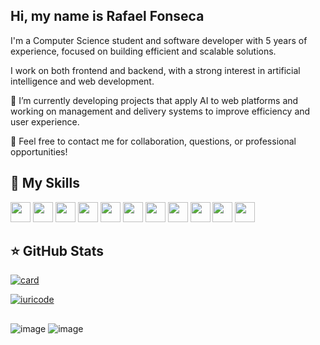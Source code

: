 ## Hi, my name is Rafael Fonseca
I'm a Computer Science student and software developer with 5 years of experience, focused on building efficient and scalable solutions.

I work on both frontend and backend, with a strong interest in artificial intelligence and web development.

🔭 I’m currently developing projects that apply AI to web platforms and working on management and delivery systems to improve efficiency and user experience.

💬 Feel free to contact me for collaboration, questions, or professional opportunities!



## 🚀 My Skills


<img height="32" src="https://cdn.jsdelivr.net/gh/devicons/devicon@latest/icons/javascript/javascript-original.svg" /> <img height="32" src="https://cdn.jsdelivr.net/gh/devicons/devicon@latest/icons/java/java-original-wordmark.svg" /> <img height="32" src="https://cdn.jsdelivr.net/gh/devicons/devicon@latest/icons/typescript/typescript-original.svg" /> <img height="32" src="https://cdn.jsdelivr.net/gh/devicons/devicon@latest/icons/nodejs/nodejs-original.svg" /> <img height="32" src="https://cdn.jsdelivr.net/gh/devicons/devicon@latest/icons/html5/html5-original.svg" /> <img  height= "32" src="https://cdn.jsdelivr.net/gh/devicons/devicon@latest/icons/css3/css3-original.svg" /> <img  height= "32" src="https://cdn.jsdelivr.net/gh/devicons/devicon@latest/icons/tailwindcss/tailwindcss-original-wordmark.svg" /> <img  height= "32" src="https://cdn.jsdelivr.net/gh/devicons/devicon@latest/icons/react/react-original.svg" /> <img  height= "32" src="https://cdn.jsdelivr.net/gh/devicons/devicon@latest/icons/postgresql/postgresql-original.svg" /> <img  height= "32" src="https://cdn.jsdelivr.net/gh/devicons/devicon@latest/icons/mongodb/mongodb-original.svg" /> <img  height= "32" src="https://cdn.jsdelivr.net/gh/devicons/devicon@latest/icons/python/python-original.svg" />
      



## ⭐ GitHub Stats

[![card](https://github-readme-stats.vercel.app/api?username=devrafa2007&theme=tokyonight&show_icons=true)](https://github.com/anuraghazra/github-readme-stats)

[![iuricode](https://github-readme-stats.vercel.app/api/top-langs/?username=devrafa2007&hide=html&layout=compact&theme=tokyonight)](https://github.com/anuraghazra/github-readme-stats)

##

![image](https://img.shields.io/badge/LinkedIn-0077B5?style=for-the-badge&logo=linkedin&logoColor=white)
![image](https://img.shields.io/badge/Gmail-D14836?style=for-the-badge&logo=gmail&logoColor=white)
